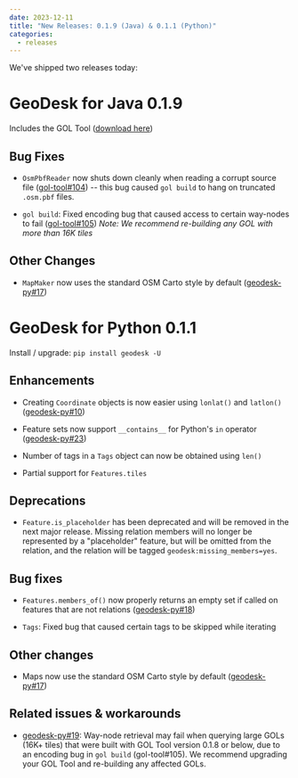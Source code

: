 ```yaml
---
date: 2023-12-11
title: "New Releases: 0.1.9 (Java) & 0.1.1 (Python)"
categories:
  - releases
---
```

We've shipped two releases today:

# GeoDesk for Java 0.1.9

Includes the GOL Tool ([download here](https://github.com/clarisma/gol-tool/releases/download/0.1.9/gol-tool-0.1.9.zip))

## Bug Fixes

- `OsmPbfReader` now shuts down cleanly when reading a corrupt source file ([gol-tool#104](https://github.com/clarisma/gol-tool/issues/104)) -- this bug caused `gol build` to hang on truncated `.osm.pbf` files. 

- `gol build`: Fixed encoding bug that caused access to certain way-nodes to fail ([gol-tool#105](https://github.com/clarisma/gol-tool/issues/105))
  *Note: We recommend re-building any GOL with more than 16K tiles* 

## Other Changes

- `MapMaker` now uses the standard OSM Carto style by default ([geodesk-py#17](https://github.com/clarisma/geodesk-py/issues/17))

# GeoDesk for Python 0.1.1

Install / upgrade: `pip install geodesk -U`

## Enhancements

- Creating `Coordinate` objects is now easier using `lonlat()` and `latlon()` ([geodesk-py#10](https://github.com/clarisma/geodesk-py/issues/10))

- Feature sets now support `__contains__` for Python's `in` operator ([geodesk-py#23](https://github.com/clarisma/geodesk-py/issues/23))

- Number of tags in a `Tags` object can now be obtained using `len()` 

- Partial support for `Features.tiles`

## Deprecations

- `Feature.is_placeholder` has been deprecated and will be removed in the next major release. Missing relation members will no longer be represented by a "placeholder" feature, but will be omitted from the relation, and the relation will be tagged `geodesk:missing_members=yes`. 

## Bug fixes

- `Features.members_of()` now properly returns an empty set if called on features that are not relations ([geodesk-py#18](https://github.com/clarisma/geodesk-py/issues/18))

- `Tags`: Fixed bug that caused certain tags to be skipped while iterating

## Other changes

- Maps now use the standard OSM Carto style by default ([geodesk-py#17](https://github.com/clarisma/geodesk-py/issues/17))

## Related issues & workarounds

- [geodesk-py#19](https://github.com/clarisma/geodesk-py/issues/19): Way-node retrieval may fail when querying large GOLs (16K+ tiles) that were built with 
  GOL Tool version 0.1.8 or below, due to an encoding bug in `gol build` (gol-tool#105). 
  We recommend upgrading your GOL Tool and re-building any affected GOLs.

